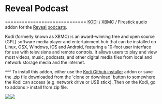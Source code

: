 # Reveal Podcast<br>
=============================
<a href="www.kodi.tv">KODI</a> / XBMC / Firestick audio addon for the <a href="https://www.revealnews.org/">Reveal podcasts</a>.<br>

Kodi (formerly known as XBMC) is an award-winning free and open source (GPL) software media player and entertainment hub that can be installed on Linux, OSX, Windows, iOS and Android, featuring a 10-foot user interface for use with televisions and remote controls. It allows users to play and view most videos, music, podcasts, and other digital media files from local and network storage media and the internet.<br>

^^^ To install this addon, either use the <a href="https://www.tvaddons.co/github-browser-kodi/">Kodi Github installer</a> addon or save the .zip file downloaded from the 'clone or download' button to somewhere the Kodi can access (e.g. network drive or USB stick). Then on the Kodi, go to addons > install from zip file.<br>

<a href="https://www.revealnews.org/"><img src="https://www.revealnews.org/wp-content/themes/reveal2015/static/images/logo/reveal/reveal-logo-white-on-transparent.png"><a href="http://www.kodi.tv"><img src="https://kodi.tv/sites/default/files/page/field_image/about--devices.jpg">